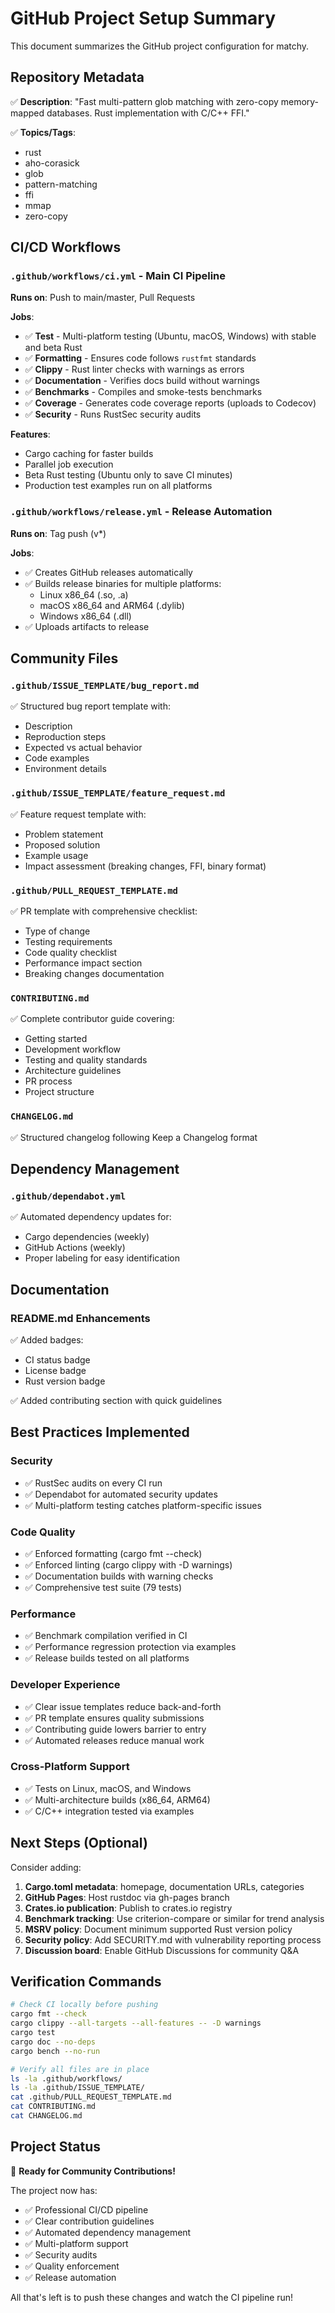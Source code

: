 # GitHub Project Setup Summary

This document summarizes the GitHub project configuration for matchy.

## Repository Metadata

✅ **Description**: "Fast multi-pattern glob matching with zero-copy memory-mapped databases. Rust implementation with C/C++ FFI."

✅ **Topics/Tags**:
- rust
- aho-corasick
- glob
- pattern-matching
- ffi
- mmap
- zero-copy

## CI/CD Workflows

### `.github/workflows/ci.yml` - Main CI Pipeline
**Runs on**: Push to main/master, Pull Requests

**Jobs**:
- ✅ **Test** - Multi-platform testing (Ubuntu, macOS, Windows) with stable and beta Rust
- ✅ **Formatting** - Ensures code follows `rustfmt` standards
- ✅ **Clippy** - Rust linter checks with warnings as errors
- ✅ **Documentation** - Verifies docs build without warnings
- ✅ **Benchmarks** - Compiles and smoke-tests benchmarks
- ✅ **Coverage** - Generates code coverage reports (uploads to Codecov)
- ✅ **Security** - Runs RustSec security audits

**Features**:
- Cargo caching for faster builds
- Parallel job execution
- Beta Rust testing (Ubuntu only to save CI minutes)
- Production test examples run on all platforms

### `.github/workflows/release.yml` - Release Automation
**Runs on**: Tag push (v*)

**Jobs**:
- ✅ Creates GitHub releases automatically
- ✅ Builds release binaries for multiple platforms:
  - Linux x86_64 (.so, .a)
  - macOS x86_64 and ARM64 (.dylib)
  - Windows x86_64 (.dll)
- ✅ Uploads artifacts to release

## Community Files

### `.github/ISSUE_TEMPLATE/bug_report.md`
✅ Structured bug report template with:
- Description
- Reproduction steps
- Expected vs actual behavior
- Code examples
- Environment details

### `.github/ISSUE_TEMPLATE/feature_request.md`
✅ Feature request template with:
- Problem statement
- Proposed solution
- Example usage
- Impact assessment (breaking changes, FFI, binary format)

### `.github/PULL_REQUEST_TEMPLATE.md`
✅ PR template with comprehensive checklist:
- Type of change
- Testing requirements
- Code quality checklist
- Performance impact section
- Breaking changes documentation

### `CONTRIBUTING.md`
✅ Complete contributor guide covering:
- Getting started
- Development workflow
- Testing and quality standards
- Architecture guidelines
- PR process
- Project structure

### `CHANGELOG.md`
✅ Structured changelog following Keep a Changelog format

## Dependency Management

### `.github/dependabot.yml`
✅ Automated dependency updates for:
- Cargo dependencies (weekly)
- GitHub Actions (weekly)
- Proper labeling for easy identification

## Documentation

### README.md Enhancements
✅ Added badges:
- CI status badge
- License badge
- Rust version badge

✅ Added contributing section with quick guidelines

## Best Practices Implemented

### Security
- ✅ RustSec audits on every CI run
- ✅ Dependabot for automated security updates
- ✅ Multi-platform testing catches platform-specific issues

### Code Quality
- ✅ Enforced formatting (cargo fmt --check)
- ✅ Enforced linting (cargo clippy with -D warnings)
- ✅ Documentation builds with warning checks
- ✅ Comprehensive test suite (79 tests)

### Performance
- ✅ Benchmark compilation verified in CI
- ✅ Performance regression protection via examples
- ✅ Release builds tested on all platforms

### Developer Experience
- ✅ Clear issue templates reduce back-and-forth
- ✅ PR template ensures quality submissions
- ✅ Contributing guide lowers barrier to entry
- ✅ Automated releases reduce manual work

### Cross-Platform Support
- ✅ Tests on Linux, macOS, and Windows
- ✅ Multi-architecture builds (x86_64, ARM64)
- ✅ C/C++ integration tested via examples

## Next Steps (Optional)

Consider adding:
1. **Cargo.toml metadata**: homepage, documentation URLs, categories
2. **GitHub Pages**: Host rustdoc via gh-pages branch
3. **Crates.io publication**: Publish to crates.io registry
4. **Benchmark tracking**: Use criterion-compare or similar for trend analysis
5. **MSRV policy**: Document minimum supported Rust version policy
6. **Security policy**: Add SECURITY.md with vulnerability reporting process
7. **Discussion board**: Enable GitHub Discussions for community Q&A

## Verification Commands

```bash
# Check CI locally before pushing
cargo fmt --check
cargo clippy --all-targets --all-features -- -D warnings
cargo test
cargo doc --no-deps
cargo bench --no-run

# Verify all files are in place
ls -la .github/workflows/
ls -la .github/ISSUE_TEMPLATE/
cat .github/PULL_REQUEST_TEMPLATE.md
cat CONTRIBUTING.md
cat CHANGELOG.md
```

## Project Status

🎉 **Ready for Community Contributions!**

The project now has:
- ✅ Professional CI/CD pipeline
- ✅ Clear contribution guidelines
- ✅ Automated dependency management
- ✅ Multi-platform support
- ✅ Security audits
- ✅ Quality enforcement
- ✅ Release automation

All that's left is to push these changes and watch the CI pipeline run!
